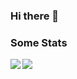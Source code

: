 ### Hi there 👋

<!--
**haruishi43/haruishi43** is a ✨ _special_ ✨ repository because its `README.md` (this file) appears on your GitHub profile.

Here are some ideas to get you started:

- 🔭 I’m currently working on ...
- 🌱 I’m currently learning ...
- 👯 I’m looking to collaborate on ...
- 🤔 I’m looking for help with ...
- 💬 Ask me about ...
- 📫 How to reach me: ...
- 😄 Pronouns: ...
- ⚡ Fun fact: ...
-->

### Some Stats

<img align="left" src="https://github-readme-stats.vercel.app/api?username=haruishi43&count_private=true&show_icons=true" />
<img src="https://github-readme-stats.vercel.app/api/top-langs/?username=haruishi43&layout=compact" />


<!--START_SECTION:waka-->
<!--END_SECTION:waka-->
